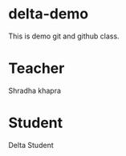 # delta-demo
This is demo git and github class.

# Teacher
Shradha khapra

# Student
Delta Student



